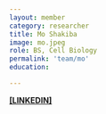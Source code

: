 ```yaml
---
layout: member
category: researcher
title: Mo Shakiba
image: mo.jpeg
role: BS, Cell Biology
permalink: 'team/mo'
education:

---
```


**[[LINKEDIN]](https://linkedin.com/in/moneuron)**
